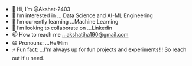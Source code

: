 - 👋 Hi, I’m @Akshat-2403
- 👀 I’m interested in ... Data Science and AI-ML Engineering
- 🌱 I’m currently learning ...Machine Learning
- 💞️ I’m looking to collaborate on ...Linkedin
- 📫 How to reach me ...akshatjha190@gmail.com
- 😄 Pronouns: ...He/Him
- ⚡ Fun fact: ...I'm always up for fun projects and experiments!!! So reach out if u need.

<!---
Akshat-2403/Akshat-2403 is a ✨ special ✨ repository because its `README.md` (this file) appears on your GitHub profile.
You can click the Preview link to take a look at your changes.
--->
